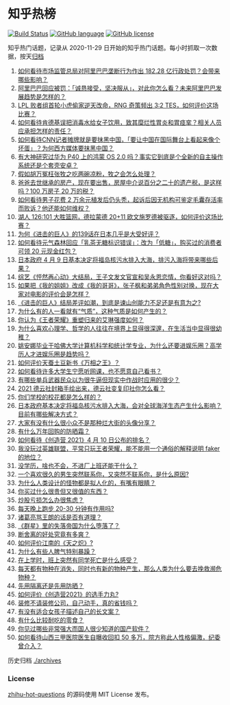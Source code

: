 # 知乎热榜
[![Build Status](https://github.com/ToWeLong/zhihu-hot-questions/workflows/CI/badge.svg)](https://github.com/ToWeLong/zhihu-hot-questions/actions)
[![GitHub language](https://img.shields.io/badge/language-golang-orange.svg)](https://golang.org/)
[![GitHub license](https://img.shields.io/github/license/ToWeLong/zhihu-hot-questions)](https://github.com/ToWeLong/zhihu-hot-questions/blob/main/LICENSE)

知乎热门话题，记录从 2020-11-29 日开始的知乎热门话题。每小时抓取一次数据，按天[归档](./archives)

<!-- BEGIN -->

1. [如何看待市场监管总局对阿里巴巴垄断行为作出 182.28 亿行政处罚？会带来哪些影响？](https://www.zhihu.com/question/453827917)
1. [阿里巴巴回应被罚：「诚恳接受，坚决服从」，对此你怎么看？未来阿里巴巴发展趋势是怎样的？](https://www.zhihu.com/question/453835793)
1. [LPL 败者组首轮小虎偷家逆天改命，RNG 奇策频出 3:2 TES，如何评价这场比赛？](https://www.zhihu.com/question/453900738)
1. [如何看待肯德基误把消毒水给女子饮用，致其糜烂性胃炎和胃痉挛？相关人员应承担怎样的责任？](https://www.zhihu.com/question/454007003)
1. [如何看待CNN记者摊牌就是要抹黑中国，「要让中国在国际舞台上看起来像个坏蛋」？为何西方媒体要抹黑中国？](https://www.zhihu.com/question/453714590)
1. [有大神研究过华为 P40 上的鸿蒙 OS 2.0 吗？事实它到底是个全新的自主操作系统还是个套壳安卓？](https://www.zhihu.com/question/448136663)
1. [假如胡万冤枉张牧之吃两碗凉粉，牧之会怎么处理？](https://www.zhihu.com/question/422300296)
1. [爸爸去世继承的房产，现在要出售，房屋中介说百分之二十的遗产税，是这样吗？100 万房子 20 万的税？](https://www.zhihu.com/question/348287427)
1. [如何看待男子花费 2 万余元植发后仍头秃，起诉后因无机构可鉴定毛囊存活率而败诉？他还能如何维权？](https://www.zhihu.com/question/453680714)
1. [湖人 126:101 大胜篮网，德拉蒙德 20+11 欧文施罗德被驱逐，如何评价这场比赛？](https://www.zhihu.com/question/454014206)
1. [为何《进击的巨人》的139话在日本几乎是大受好评？](https://www.zhihu.com/question/453645866)
1. [如何看待元气森林回应「乳茶无糖标识错误」：改为「低糖」，购买过的消费者可领 20 元现金红包？](https://www.zhihu.com/question/454016260)
1. [日本政府 4 月 9 日基本决定将福岛核污水排入大海，排污入海将带来哪些后果？](https://www.zhihu.com/question/453704409)
1. [综艺《怦然再心动》大结局，王子文发文官宣和吴永恩恋情，你看好这对吗？](https://www.zhihu.com/question/453967685)
1. [如果把《我的姐姐》改成《我的哥哥》，张子枫和弟弟角色性别对换，现在大家对电影的评价会是怎样？](https://www.zhihu.com/question/453359189)
1. [《进击的巨人》结局差评如潮，到底是谏山创能力不足还是有意为之?](https://www.zhihu.com/question/453521322)
1. [为什么有的人一看就有“气质”，这种气质是如何产生的？](https://www.zhihu.com/question/439868962)
1. [你认为《王者荣耀》重塑归来的艾琳强度如何？](https://www.zhihu.com/question/453534922)
1. [为什么喜欢心理学、哲学的人往往在境界上显得很深邃，在生活当中显得很幼稚？](https://www.zhihu.com/question/30196004)
1. [姚安娜毕业于哈佛大学计算机科学和统计学专业，为什么还要进娱乐圈？高学历人才进娱乐圈是趋势吗？](https://www.zhihu.com/question/439314149)
1. [如何评价天蚕土豆新书《万相之王》？](https://www.zhihu.com/question/453333735)
1. [如何看待许多大学生宁愿听网课，也不愿意自己看书？](https://www.zhihu.com/question/453875656)
1. [有哪些单兵武器民众以为很牛逼但现实中作战时应用的很少？](https://www.zhihu.com/question/453356037)
1. [2021 德云社封箱手绘出来，德云社变复印社你怎么看？](https://www.zhihu.com/question/453765569)
1. [你们学校的校花都是怎么样的？](https://www.zhihu.com/question/368918871)
1. [日本政府基本决定将福岛核污水排入大海，会对全球海洋生态产生什么影响？目前有哪些解决方式？](https://www.zhihu.com/question/453708533)
1. [大家有没有什么很小众不是那种烂大街的头像分享？](https://www.zhihu.com/question/377147181)
1. [有什么万年回购的防晒霜？](https://www.zhihu.com/question/353187151)
1. [如何看待《创造营 2021》4 月 10 日公布的排名？](https://www.zhihu.com/question/453853782)
1. [我没玩过英雄联盟，平常只玩王者荣耀，能不能用一个通俗的解释说明 faker 的地位？](https://www.zhihu.com/question/432404612)
1. [没学历，啥也不会，不进厂上班还能干什么？](https://www.zhihu.com/question/453474150)
1. [一个喜欢很久的男生突然联系你，又突然不联系你，是什么原因?](https://www.zhihu.com/question/451699247)
1. [为什么人类设计的怪物都是拟人化的，有嘴有眼睛？](https://www.zhihu.com/question/453278451)
1. [你买过什么很贵但又很值的东西？](https://www.zhihu.com/question/342482043)
1. [炒股亏损怎么办很焦虑？](https://www.zhihu.com/question/453575883)
1. [每天晚上跑步 20-30 分钟有作用吗?](https://www.zhihu.com/question/435607815)
1. [诸葛亮骂王朗的话是否有道理？](https://www.zhihu.com/question/37505620)
1. [《群星》里的失落帝国为什么堕落了？](https://www.zhihu.com/question/314703198)
1. [断舍离的好处究竟有多爽？](https://www.zhihu.com/question/446430795)
1. [如何评价江南的《天之炽》?](https://www.zhihu.com/question/40238016)
1. [为什么有些人脾气特别暴躁？](https://www.zhihu.com/question/315965132)
1. [在上学时，班上突然有同学死亡是什么感受？](https://www.zhihu.com/question/299156682)
1. [每天都有物种在消失，同时也有新的物种产生，那么人类为什么要去挽救濒危物种？](https://www.zhihu.com/question/453109019)
1. [先用隔离还是先用防晒？](https://www.zhihu.com/question/399883021)
1. [如何评价《创造营2021》的选手力丸?](https://www.zhihu.com/question/446353441)
1. [装修不请装修公司，自己动手，真的省钱吗？](https://www.zhihu.com/question/448461605)
1. [有没有适合女孩子描述自己的长文案？](https://www.zhihu.com/question/448611410)
1. [有什么比较耐吃的零食？](https://www.zhihu.com/question/62354587)
1. [你见过哪些非常强大而国人很少知道的国产软件？](https://www.zhihu.com/question/64554518)
1. [如何看待山西三甲医院医生自曝收回扣 50 多万，院方称此人性格偏激，纪委曾介入？](https://www.zhihu.com/question/453872396)

<!-- END -->

历史归档 [./archives](./archives)


### License
[zhihu-hot-questions](https://github.com/towelong/zhihu-hot-questions) 的源码使用 MIT License 发布。